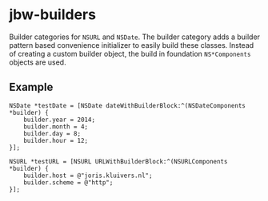 jbw-builders
============

Builder categories for `NSURL` and `NSDate`. The builder category adds a builder pattern based convenience initializer to easily build these classes. Instead of creating a custom builder object, the build in foundation `NS*Components` objects are used.

## Example

    NSDate *testDate = [NSDate dateWithBuilderBlock:^(NSDateComponents *builder) {
        builder.year = 2014;
        builder.month = 4;
        builder.day = 8;
        builder.hour = 12;
    }];
    
    NSURL *testURL = [NSURL URLWithBuilderBlock:^(NSURLComponents *builder) {
        builder.host = @"joris.kluivers.nl";
        builder.scheme = @"http";
    }];
